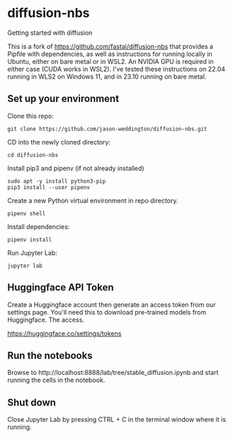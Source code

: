# diffusion-nbs
Getting started with diffusion

This is a fork of https://github.com/fastai/diffusion-nbs that provides a Pipfile with dependencies, as well as instructions for running locally in Ubuntu, either on bare metal or in WSL2. An NVIDIA GPU is required in either case (CUDA works in WSL2). I've tested these instructions on 22.04 running in WLS2 on Windows 11, and in 23.10 running on bare metal.

## Set up your environment

Clone this repo:
```
git clone https://github.com/jason-weddington/diffusion-nbs.git
```

CD into the newly cloned directory:
```
cd diffusion-nbs
```

Install pip3 and pipenv (if not already installed)
```
sudo apt -y install python3-pip
pip3 install --user pipenv
```

Create a new Python virtual environment in repo directory.
```
pipenv shell
```

Install dependencies:
```
pipenv install
```

Run Jupyter Lab:
```
jupyter lab
```

## Huggingface API Token

Create a Huggingface account then generate an access token from our settings page. You'll need this to download pre-trained models from Huggingface. The access.

https://huggingface.co/settings/tokens

## Run the notebooks

Browse to http://localhost:8888/lab/tree/stable_diffusion.ipynb and start running the cells in the notebook.

## Shut down

Close Jupyter Lab by pressing CTRL + C in the terminal window where it is running.

